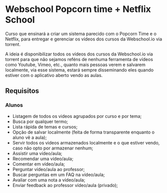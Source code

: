 # Webschool Popcorn time + Netflix School

Curso que ensinará a criar um sistema parecido com o Popcorn Time e o Netflix, para entregar e gerenciar os vídeos dos cursos da Webschool.io via torrent.

A ideia é disponibilizar todos os vídeos dos cursos da Webschool.io via torrent para que não sejamos reféns de nenhuma ferramenta de vídeos como Youtube, Vimeo, etc., quanto mais pessoas verem e salvarem localmente, via esse sistema, estará sempre disseminando eles quando estiver com o aplicativo aberto vendo as aulas.

## Requisitos

### Alunos

- Listagem de todos os videos agrupados por curso e por tema;
- Busca por qualquer termo;
- Lista rápida de temas e cursos;
- Opção de salvar localmente (feita de forma transparente enquanto o aluno vê a aula);
- Servir todos os videos armazenados localmente e o que estiver vendo, caso não opto por armazenar nenhum;
- Assistir uma vídeo/aula;
- Recomendar uma vídeo/aula;
- Comentar em vídeo/aula;
- Perguntar vídeo/aula ao professor;
- Buscar perguntas em um FAQ na vídeo/aula;
- Avaliar com uma nota a vídeo/aula;
- Enviar feedback ao professor vídeo/aula (privado);
